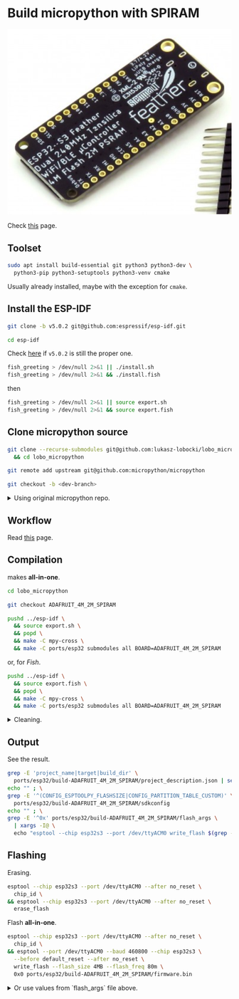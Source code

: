 # Build micropython with SPIRAM

![ESP](https://github.com/lukasz-lobocki/helper_coding/blob/main/other/Feather%20ESP32-S3%20SPIRAM.png)

Check [this](https://github.com/micropython/micropython/tree/master/ports/esp32) page.

## Toolset

```bash
sudo apt install build-essential git python3 python3-dev \
  python3-pip python3-setuptools python3-venv cmake
```

Usually already installed, maybe with the exception for `cmake`.

## Install the ESP-IDF

```bash
git clone -b v5.0.2 git@github.com:espressif/esp-idf.git
```

```bash
cd esp-idf
```

Check [here](https://github.com/micropython/micropython/tree/master/ports/esp32) if `v5.0.2` is still the proper one.

```bash
fish_greeting > /dev/null 2>&1 || ./install.sh
fish_greeting > /dev/null 2>&1 && ./install.fish
```

then

```bash
fish_greeting > /dev/null 2>&1 || source export.sh
fish_greeting > /dev/null 2>&1 && source export.fish
```

## Clone micropython source

```bash
git clone --recurse-submodules git@github.com:lukasz-lobocki/lobo_micropython \
  && cd lobo_micropython
```

```bash
git remote add upstream git@github.com:micropython/micropython
```

```bash
git checkout -b <dev-branch>
```

<details>
<summary>Using original micropython repo.</summary>

```bash
git clone --recurse-submodules git@github.com:micropython/micropython
```

## Update config for 4MB and 2MB SPIRAM (PSRAM)

Check [this](https://github.com/orgs/micropython/discussions/10156) page.

> It's only a straightforward change but it does necessitate compilation. In `ports/esp32/boards/GENERIC_S3_SPIRAM/sdkconfig.board` you need to make the following changes to: \
> \
> CONFIG_ESPTOOLPY_FLASHSIZE_4MB \
> CONFIG_ESPTOOLPY_FLASHSIZE_8MB \
> CONFIG_PARTITION_TABLE_CUSTOM_FILENAME

```text
CONFIG_FLASHMODE_QIO=y
CONFIG_ESPTOOLPY_FLASHFREQ_80M=y
CONFIG_ESPTOOLPY_FLASHSIZE_DETECT=y
CONFIG_ESPTOOLPY_AFTER_NORESET=y

CONFIG_SPIRAM_MEMTEST=

CONFIG_ESPTOOLPY_FLASHSIZE_4MB=y # This was unset
CONFIG_ESPTOOLPY_FLASHSIZE_8MB= # This was set
CONFIG_ESPTOOLPY_FLASHSIZE_16MB=
CONFIG_PARTITION_TABLE_CUSTOM=y
CONFIG_PARTITION_TABLE_CUSTOM_FILENAME="partitions.csv" # This pointed to 'partitions-8MiB.csv'
```

```bash
cd lobo_micropython
pushd ../espressif/esp-idf \
  && source export.sh \
  && popd
make -C mpy-cross \
  && make -C ports/esp32 submodules all BOARD=GENERIC_S3_SPIRAM
```

```bash
grep -E 'app_bin|target|project' \
  ports/esp32/build-GENERIC_S3_SPIRAM/project_description.json ; \
echo "" ; \
grep -E '^(CONFIG_ESPTOOLPY_FLASHSIZE|CONFIG_PARTITION_TABLE_CUSTOM)' \
  ports/esp32/build-GENERIC_S3_SPIRAM/sdkconfig
echo "" ; \
grep -E '^0x' ports/esp32/build-GENERIC_S3_SPIRAM/flash_args \
  | xargs -I@ \
  echo "esptool --chip esp32s3 --port /dev/ttyACM0 write_flash $(grep -E '^--' ports/esp32/build-GENERIC_S3_SPIRAM/flash_args) @"
```

```bash
esptool --port /dev/ttyACM0 --baud 460800 --chip esp32s3 \
  --before default_reset --after no_reset \
  write_flash --flash_size 4MB --flash_freq 80m \
  0x0 ports/esp32/build-GENERIC_S3_SPIRAM/firmware.bin
```

</details>

## Workflow

Read [this](https://github.com/micropython/micropython/wiki/Micropython-Git-Development-Workflow) page.

## Compilation

makes **all-in-one**.

```bash
cd lobo_micropython
```

```bash
git checkout ADAFRUIT_4M_2M_SPIRAM
```

```bash
pushd ../esp-idf \
  && source export.sh \
  && popd \
  && make -C mpy-cross \
  && make -C ports/esp32 submodules all BOARD=ADAFRUIT_4M_2M_SPIRAM
```

or, for _Fish_.

```bash
pushd ../esp-idf \
  && source export.fish \
  && popd \
  && make -C mpy-cross \
  && make -C ports/esp32 submodules all BOARD=ADAFRUIT_4M_2M_SPIRAM
```

<details>
<summary>Cleaning.</summary>

```bash
cd lobo_micropython
```

```bash
pushd ../esp-idf \
  && source export.sh \
  && popd \
  && make -C mpy-cross clean \
  && make -C ports/esp32 clean BOARD=ADAFRUIT_4M_2M_SPIRAM
```

</details>

## Output

See the result.

```bash
grep -E 'project_name|target|build_dir' \
  ports/esp32/build-ADAFRUIT_4M_2M_SPIRAM/project_description.json | sed -e 's/^[[:space:]]*//' ; \
echo "" ; \
grep -E '^(CONFIG_ESPTOOLPY_FLASHSIZE|CONFIG_PARTITION_TABLE_CUSTOM)' \
  ports/esp32/build-ADAFRUIT_4M_2M_SPIRAM/sdkconfig
echo "" ; \
grep -E '^0x' ports/esp32/build-ADAFRUIT_4M_2M_SPIRAM/flash_args \
  | xargs -I@ \
  echo "esptool --chip esp32s3 --port /dev/ttyACM0 write_flash $(grep -E '^--' ports/esp32/build-ADAFRUIT_4M_2M_SPIRAM/flash_args) @"
```

## Flashing

Erasing.

```bash
esptool --chip esp32s3 --port /dev/ttyACM0 --after no_reset \
  chip_id \
&& esptool --chip esp32s3 --port /dev/ttyACM0 --after no_reset \
  erase_flash
```

Flash **all-in-one**.

```bash
esptool --chip esp32s3 --port /dev/ttyACM0 --after no_reset \
  chip_id \
&& esptool --port /dev/ttyACM0 --baud 460800 --chip esp32s3 \
  --before default_reset --after no_reset \
  write_flash --flash_size 4MB --flash_freq 80m \
  0x0 ports/esp32/build-ADAFRUIT_4M_2M_SPIRAM/firmware.bin
```

<details>
<summary>Or use values from `flash_args` file above.</summary>

```bash
esptool --chip esp32s3 --port /dev/ttyACM0 write_flash 0x0 bootloader.bin
```

```bash
esptool --chip esp32s3 --port /dev/ttyACM0 write_flash 0x10000 micropython.bin
```

```bash
esptool --chip esp32s3 --port /dev/ttyACM0 write_flash 0x8000 partition-table.bin
```

</details>
